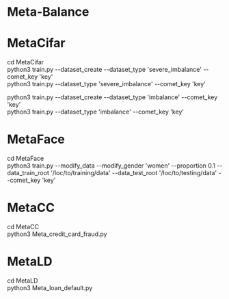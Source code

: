 # Meta-Balance


# MetaCifar
cd MetaCifar <br />
python3 train.py --dataset_create --dataset_type 'severe_imbalance' --comet_key 'key' <br />
python3 train.py --dataset_type 'severe_imbalance' --comet_key 'key' <br />


python3 train.py --dataset_create --dataset_type 'imbalance' --comet_key 'key' <br />
python3 train.py --dataset_type 'imbalance' --comet_key 'key' <br />

# MetaFace
cd MetaFace <br />
python3 train.py --modify_data --modify_gender 'women' --proportion 0.1 --data_train_root '/loc/to/training/data' --data_test_root '/loc/to/testing/data' --comet_key 'key' <br />


# MetaCC
cd MetaCC <br />
python3 Meta_credit_card_fraud.py <br />


# MetaLD
cd MetaLD <br />
python3 Meta_loan_default.py <br />